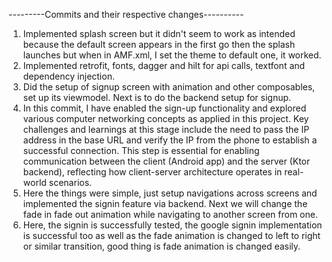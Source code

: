 ---------Commits and their respective changes----------
1. Implemented splash screen but it didn't seem to work as intended because the default screen appears in the first go then the splash launches but when in AMF.xml, I set the theme to default one, it worked.
2. Implemented retrofit, fonts, dagger and hilt for api calls, textfont and dependency injection.
3. Did the setup of signup screen with animation and other composables, set up its viewmodel. Next is to do the backend setup for signup.
4. In this commit, I have enabled the sign-up functionality and explored various computer networking concepts as applied in this project. Key challenges and learnings at this stage include the need to pass the IP address in the base URL and verify the IP from the phone to establish a successful connection. This step is essential for enabling communication between the client (Android app) and the server (Ktor backend), reflecting how client-server architecture operates in real-world scenarios. 
5. Here the things were simple, just setup navigations across screens and implemented the signin feature via backend. Next we will change the fade in fade out animation while navigating to another screen from one.
6. Here, the signin is successfully tested, the google signin implementation is successful too as well as the fade animation is changed to left to right or similar transition, good thing is fade animation is changed easily. 
